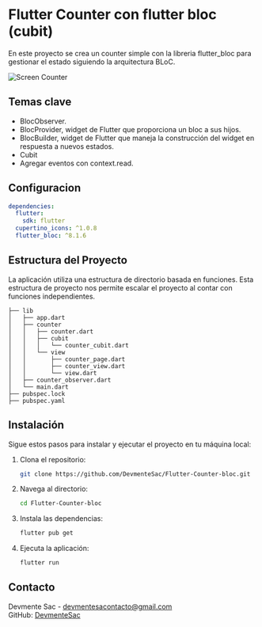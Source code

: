 # Flutter Counter con flutter bloc (cubit)

En este proyecto se crea un counter simple con la libreria flutter_bloc para gestionar el estado siguiendo la arquitectura BLoC.

![Screen Counter](https://bloclibrary.dev/_astro/flutter-counter.B_w0ovsj_1isDyF.webp)

## Temas clave
- BlocObserver.
- BlocProvider, widget de Flutter que proporciona un bloc a sus hijos.
- BlocBuilder, widget de Flutter que maneja la construcción del widget en respuesta a nuevos estados.
- Cubit
- Agregar eventos con context.read.

## Configuracion
```yaml
dependencies:
  flutter:
    sdk: flutter
  cupertino_icons: ^1.0.8
  flutter_bloc: ^8.1.6
```
## Estructura del Proyecto
La aplicación utiliza una estructura de directorio basada en funciones. Esta estructura de proyecto nos permite escalar el proyecto al contar con funciones independientes.

```plaintext
├── lib
│   ├── app.dart
│   ├── counter
│   │   ├── counter.dart
│   │   ├── cubit
│   │   │   └── counter_cubit.dart
│   │   └── view
│   │       ├── counter_page.dart
│   │       ├── counter_view.dart
│   │       └── view.dart
│   ├── counter_observer.dart
│   └── main.dart
├── pubspec.lock
├── pubspec.yaml
```

## Instalación
Sigue estos pasos para instalar y ejecutar el proyecto en tu máquina local:

1. Clona el repositorio:

   ```bash
   git clone https://github.com/DevmenteSac/Flutter-Counter-bloc.git
    ```

2. Navega al directorio:

    ```bash
    cd Flutter-Counter-bloc
    ```

3. Instala las dependencias:

    ```bash
    flutter pub get
    ```

4. Ejecuta la aplicación:

    ```bash
    flutter run
    ```

## Contacto
Devmente Sac - [devmentesacontacto@gmail.com](mailto:devmentesacontacto@gmail.com)  
GitHub: [DevmenteSac](https://github.com/DevmenteSac)